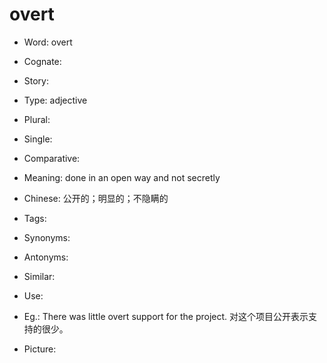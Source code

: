 # overt

- Word: overt
- Cognate: 
- Story: 

- Type: adjective
- Plural: 
- Single: 
- Comparative: 
- Meaning: done in an open way and not secretly
- Chinese: 公开的；明显的；不隐瞒的
- Tags: 
- Synonyms: 
- Antonyms: 
- Similar: 
- Use: 
- Eg.: There was little overt support for the project. 对这个项目公开表示支持的很少。
- Picture: 

